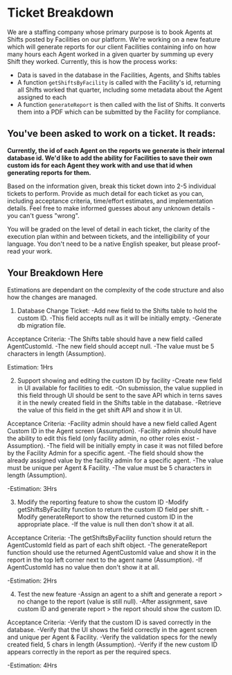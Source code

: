 # Ticket Breakdown
We are a staffing company whose primary purpose is to book Agents at Shifts posted by Facilities on our platform. We're working on a new feature which will generate reports for our client Facilities containing info on how many hours each Agent worked in a given quarter by summing up every Shift they worked. Currently, this is how the process works:

- Data is saved in the database in the Facilities, Agents, and Shifts tables
- A function `getShiftsByFacility` is called with the Facility's id, returning all Shifts worked that quarter, including some metadata about the Agent assigned to each
- A function `generateReport` is then called with the list of Shifts. It converts them into a PDF which can be submitted by the Facility for compliance.

## You've been asked to work on a ticket. It reads:

**Currently, the id of each Agent on the reports we generate is their internal database id. We'd like to add the ability for Facilities to save their own custom ids for each Agent they work with and use that id when generating reports for them.**


Based on the information given, break this ticket down into 2-5 individual tickets to perform. Provide as much detail for each ticket as you can, including acceptance criteria, time/effort estimates, and implementation details. Feel free to make informed guesses about any unknown details - you can't guess "wrong".


You will be graded on the level of detail in each ticket, the clarity of the execution plan within and between tickets, and the intelligibility of your language. You don't need to be a native English speaker, but please proof-read your work.

## Your Breakdown Here

Estimations are dependant on the complexity of the code structure and also how the changes are managed.

1. Database Change Ticket:
-Add new field to the Shifts table to hold the custom ID.
-This field accepts null as it will be initially empty. 
-Generate db migration file.

Acceptance Criteria:
-The Shifts table should have a new field called AgentCustomId.
-The new field should accept null.
-The value must be 5 characters in length (Assumption).

Estimation: 1Hrs

2. Support showing and editing the custom ID by facility
-Create new field in UI available for facilities to edit.
-On submission, the value supplied in this field through UI should be sent to the save API which in terns saves it in the newly created field in the Shifts table in the database.
-Retrieve the value of this field in the get shift API and show it in UI. 

Acceptance Criteria:
-Facility admin should have a new field called Agent Custom ID in the Agent screen (Assumption).
-Facility admin should have the ability to edit this field (only facility admin, no other roles exist - Assumption).
-The field will be initially empty in case it was not filled before by the Facility Admin for a specific agent.
-The field should show the already assigned value by the facility admin for a specific agent.
-The value must be unique per Agent & Facility.
-The value must be 5 characters in length (Assumption).

-Estimation: 3Hrs

3. Modify the reporting feature to show the custom ID
-Modify getShiftsByFacility function to return the custom ID field per shift.
-Modify generateReport to show the returned custom ID in the appropriate place.
-If the value is null then don't show it at all.

Acceptance Criteria:
-The getShiftsByFacility function should return the AgentCustomId field as part of each shift object.
-The generateReport function should use the returned AgentCustomId value and show it in the report in the top left corner next to the agent name (Assumption).
-If AgentCustomId has no value then don't show it at all.

-Estimation: 2Hrs

4. Test the new feature
-Assign an agent to a shift and generate a report > no change to the report (value is still null).
-After assignment, save custom ID and generate report > the report should show the custom ID. 

Acceptance Criteria:
-Verify that the custom ID is saved correctly in the database.
-Verify that the UI shows the field correctly in the agent screen and unique per Agent & Facility.
-Verify the validation specs for the newly created field, 5 chars in length (Assumption).
-Verify if the new custom ID appears correctly in the report as per the required specs. 

-Estimation: 4Hrs